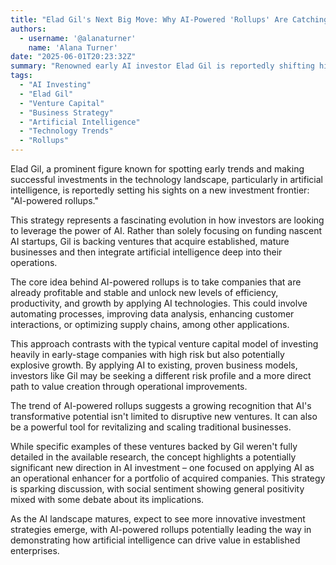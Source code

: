 ```yaml
---
title: "Elad Gil's Next Big Move: Why AI-Powered 'Rollups' Are Catching Investor Attention"
authors:
  - username: '@alanaturner'
    name: 'Alana Turner'
date: "2025-06-01T20:23:32Z"
summary: "Renowned early AI investor Elad Gil is reportedly shifting his focus to 'AI-powered rollups' – a strategy involving acquiring mature businesses and integrating AI to boost efficiency and growth. Discover why this approach is gaining traction in the investment world."
tags:
  - "AI Investing"
  - "Elad Gil"
  - "Venture Capital"
  - "Business Strategy"
  - "Artificial Intelligence"
  - "Technology Trends"
  - "Rollups"
---
```


Elad Gil, a prominent figure known for spotting early trends and making successful investments in the technology landscape, particularly in artificial intelligence, is reportedly setting his sights on a new investment frontier: "AI-powered rollups."

This strategy represents a fascinating evolution in how investors are looking to leverage the power of AI. Rather than solely focusing on funding nascent AI startups, Gil is backing ventures that acquire established, mature businesses and then integrate artificial intelligence deep into their operations.

The core idea behind AI-powered rollups is to take companies that are already profitable and stable and unlock new levels of efficiency, productivity, and growth by applying AI technologies. This could involve automating processes, improving data analysis, enhancing customer interactions, or optimizing supply chains, among other applications.

This approach contrasts with the typical venture capital model of investing heavily in early-stage companies with high risk but also potentially explosive growth. By applying AI to existing, proven business models, investors like Gil may be seeking a different risk profile and a more direct path to value creation through operational improvements.

The trend of AI-powered rollups suggests a growing recognition that AI's transformative potential isn't limited to disruptive new ventures. It can also be a powerful tool for revitalizing and scaling traditional businesses.

While specific examples of these ventures backed by Gil weren't fully detailed in the available research, the concept highlights a potentially significant new direction in AI investment – one focused on applying AI as an operational enhancer for a portfolio of acquired companies. This strategy is sparking discussion, with social sentiment showing general positivity mixed with some debate about its implications.

As the AI landscape matures, expect to see more innovative investment strategies emerge, with AI-powered rollups potentially leading the way in demonstrating how artificial intelligence can drive value in established enterprises.
